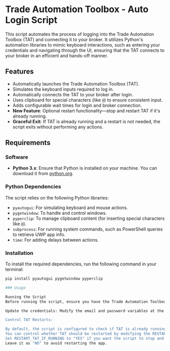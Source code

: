# Trade Automation Toolbox - Auto Login Script

This script automates the process of logging into the Trade Automation Toolbox (TAT) and connecting it to your broker. It utilizes Python's automation libraries to mimic keyboard interactions, such as entering your credentials and navigating through the UI, ensuring that the TAT connects to your broker in an efficient and hands-off manner.

## Features

- Automatically launches the Trade Automation Toolbox (TAT).
- Simulates the keyboard inputs required to log in.
- Automatically connects the TAT to your broker after login.
- Uses clipboard for special characters (like `@`) to ensure consistent input.
- Adds configurable wait times for login and broker connection.
- **New Feature**: Optional restart functionality—stop and restart TAT if it's already running.
- **Graceful Exit**: If TAT is already running and a restart is not needed, the script exits without performing any actions.

## Requirements

### Software
- **Python 3.x**: Ensure that Python is installed on your machine. You can download it from [python.org](https://www.python.org/).

### Python Dependencies

The script relies on the following Python libraries:
- `pyautogui`: For simulating keyboard and mouse actions.
- `pygetwindow`: To handle and control windows.
- `pyperclip`: To manage clipboard content (for inserting special characters like `@`).
- `subprocess`: For running system commands, such as PowerShell queries to retrieve UWP app info.
- `time`: For adding delays between actions.

### Installation

To install the required dependencies, run the following command in your terminal:

```bash
pip install pyautogui pygetwindow pyperclip

### Usage

Running the Script
Before running the script, ensure you have the Trade Automation Toolbox installed on your machine.

Update the credentials: Modify the email and password variables at the top of the script with your login details. It's recommended to use environment variables for security instead of hardcoding sensitive information.

Control TAT Restarts:

By default, the script is configured to check if TAT is already running. If it is, the script will exit without taking any action.
You can control whether TAT should be restarted by modifying the RESTART_TAT_IF_RUNNING variable.
Set RESTART_TAT_IF_RUNNING to "YES" if you want the script to stop and restart TAT when it's already running.
Leave it as "NO" to avoid restarting the app.
